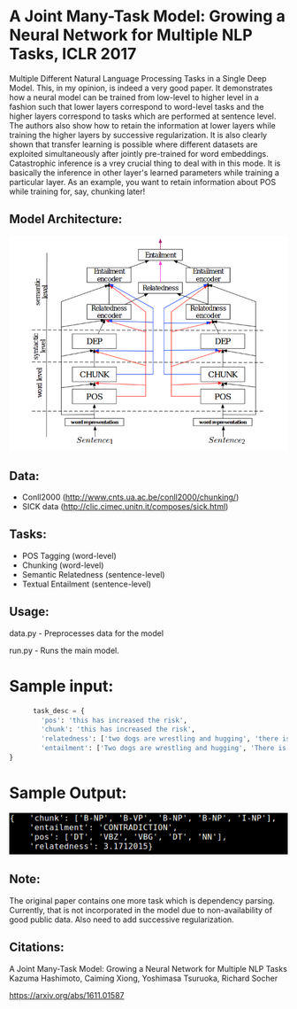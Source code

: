 # A Joint Many-Task Model: Growing a Neural Network for Multiple NLP Tasks, ICLR 2017

Multiple Different Natural Language Processing Tasks in a Single Deep Model. This, in my opinion, is indeed a very good
paper. It demonstrates how a neural model can be trained from low-level to higher level in a fashion such that lower layers
correspond to word-level tasks and the higher layers correspond to tasks which are performed at sentence level.
The authors also show how to retain the information at lower layers while training the higher layers by successive regularization.
It is also clearly shown that transfer learning is possible where different datasets are exploited simultaneously after jointly
pre-trained for word embeddings. Catastrophic inference is a vrey crucial thing to deal with in this mode.
It is basically the inference in other layer's learned parameters while training a particular layer. As an example, you want to retain information about POS while training for, say, chunking later!

## Model Architecture:

![](images/model.png)

## Data:

* Conll2000 (http://www.cnts.ua.ac.be/conll2000/chunking/)
* SICK data (http://clic.cimec.unitn.it/composes/sick.html)

## Tasks:

* POS Tagging (word-level)
* Chunking (word-level)
* Semantic Relatedness (sentence-level)
* Textual Entailment (sentence-level)

## Usage:

data.py - Preprocesses data for the model

run.py  - Runs the main model.

# Sample input:

```python
      task_desc = {
        'pos': 'this has increased the risk',
        'chunk': 'this has increased the risk',
        'relatedness': ['two dogs are wrestling and hugging', 'there is no dog wrestling and hugging'],
        'entailment': ['Two dogs are wrestling and hugging', 'There is no dog wrestling and hugging']
}

```

# Sample Output:

![](images/result.png)


## Note:

The original paper contains one more task which is dependency parsing. Currently, that is not incorporated in the model due to
non-availability of good public data. Also need to add successive regularization.

## Citations:

A Joint Many-Task Model: Growing a Neural Network for Multiple NLP Tasks
Kazuma Hashimoto, Caiming Xiong, Yoshimasa Tsuruoka, Richard Socher

https://arxiv.org/abs/1611.01587
